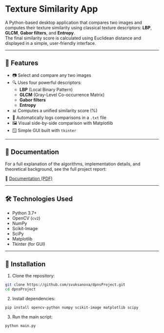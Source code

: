 # Texture Similarity App

A Python-based desktop application that compares two images and computes their texture similarity using classical texture descriptors: **LBP**, **GLCM**, **Gabor filters**, and **Entropy**.  
The final similarity score is calculated using Euclidean distance and displayed in a simple, user-friendly interface.

---

## 🧠 Features

- 📷 Select and compare any two images
- 🔍 Uses four powerful descriptors:
  - **LBP** (Local Binary Pattern)
  - **GLCM** (Gray-Level Co-occurrence Matrix)
  - **Gabor filters**
  - **Entropy**
- 📊 Computes a unified similarity score (%)
- 💾 Automatically logs comparisons in a `.txt` file
- 🖼 Visual side-by-side comparison with Matplotlib
- 🪟 Simple GUI built with `tkinter`

---

## 📄 Documentation

For a full explanation of the algorithms, implementation details, and theoretical background, see the full project report:

📘 [Documentation (PDF)](./Dokumentacija.pdf)

---

## 🛠 Technologies Used

- Python 3.7+
- OpenCV (`cv2`)
- NumPy
- Scikit-Image
- SciPy
- Matplotlib
- Tkinter (for GUI)

---

## 🚀 Installation

1. Clone the repository:
```bash
git clone https://github.com/svuksanova/dpnsProject.git
cd dpnsProject
```

2. Install dependencies:
```bash
pip install opencv-python numpy scikit-image matplotlib scipy
```

3. Run the main script:
```bash
python main.py
```

